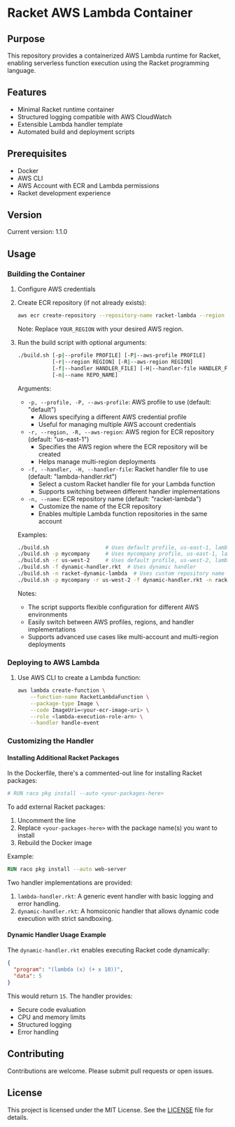 # Racket AWS Lambda Container

## Purpose

This repository provides a containerized AWS Lambda runtime for Racket, enabling serverless function execution using the Racket programming language.

## Features

- Minimal Racket runtime container
- Structured logging compatible with AWS CloudWatch
- Extensible Lambda handler template
- Automated build and deployment scripts

## Prerequisites

- Docker
- AWS CLI
- AWS Account with ECR and Lambda permissions
- Racket development experience

## Version

Current version: 1.1.0

## Usage

### Building the Container

1. Configure AWS credentials
2. Create ECR repository (if not already exists):
   ```bash
   aws ecr create-repository --repository-name racket-lambda --region YOUR_REGION
   ```
   Note: Replace `YOUR_REGION` with your desired AWS region.

3. Run the build script with optional arguments:
   ```bash
   ./build.sh [-p|--profile PROFILE] [-P|--aws-profile PROFILE] 
              [-r|--region REGION] [-R|--aws-region REGION] 
              [-f|--handler HANDLER_FILE] [-H|--handler-file HANDLER_FILE] 
              [-n|--name REPO_NAME]
   ```

   Arguments:
   - `-p, --profile, -P, --aws-profile`: AWS profile to use (default: "default")
     * Allows specifying a different AWS credential profile
     * Useful for managing multiple AWS account credentials
   - `-r, --region, -R, --aws-region`: AWS region for ECR repository (default: "us-east-1")
     * Specifies the AWS region where the ECR repository will be created
     * Helps manage multi-region deployments
   - `-f, --handler, -H, --handler-file`: Racket handler file to use (default: "lambda-handler.rkt")
     * Select a custom Racket handler file for your Lambda function
     * Supports switching between different handler implementations
   - `-n, --name`: ECR repository name (default: "racket-lambda")
     * Customize the name of the ECR repository
     * Enables multiple Lambda function repositories in the same account

   Examples:
   ```bash
   ./build.sh                  # Uses default profile, us-east-1, lambda-handler.rkt, racket-lambda repo
   ./build.sh -p mycompany     # Uses mycompany profile, us-east-1, lambda-handler.rkt, racket-lambda repo
   ./build.sh -r us-west-2     # Uses default profile, us-west-2, lambda-handler.rkt, racket-lambda repo
   ./build.sh -f dynamic-handler.rkt  # Uses dynamic handler
   ./build.sh -n racket-dynamic-lambda  # Uses custom repository name
   ./build.sh -p mycompany -r us-west-2 -f dynamic-handler.rkt -n racket-dynamic-lambda  # Specifies all options
   ```

   Notes:
   - The script supports flexible configuration for different AWS environments
   - Easily switch between AWS profiles, regions, and handler implementations
   - Supports advanced use cases like multi-account and multi-region deployments

### Deploying to AWS Lambda

1. Use AWS CLI to create a Lambda function:
   ```bash
   aws lambda create-function \
       --function-name RacketLambdaFunction \
       --package-type Image \
       --code ImageUri=<your-ecr-image-uri> \
       --role <lambda-execution-role-arn> \
       --handler handle-event
   ```

### Customizing the Handler

#### Installing Additional Racket Packages

In the Dockerfile, there's a commented-out line for installing Racket packages:
```dockerfile
# RUN raco pkg install --auto <your-packages-here>
```
To add external Racket packages:
1. Uncomment the line
2. Replace `<your-packages-here>` with the package name(s) you want to install
3. Rebuild the Docker image

Example:
```dockerfile
RUN raco pkg install --auto web-server
```

Two handler implementations are provided:

1. `lambda-handler.rkt`: A generic event handler with basic logging and error handling.
2. `dynamic-handler.rkt`: A homoiconic handler that allows dynamic code execution with strict sandboxing.

#### Dynamic Handler Usage Example

The `dynamic-handler.rkt` enables executing Racket code dynamically:

```json
{
  "program": "(lambda (x) (+ x 10))",
  "data": 5
}
```

This would return `15`. The handler provides:
- Secure code evaluation
- CPU and memory limits
- Structured logging
- Error handling

## Contributing

Contributions are welcome. Please submit pull requests or open issues.

## License

This project is licensed under the MIT License. See the [LICENSE](LICENSE) file for details.
